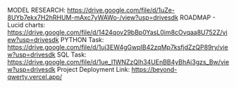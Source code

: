 MODEL RESEARCH: https://drive.google.com/file/d/1uZe-8UYb7ekx7H2hRHUM-mAxc7yWAWo-/view?usp=drivesdk 
 ROADMAP - Lucid charts: https://drive.google.com/file/d/1424qov29bBp0YasL0im8cOvqaa8U752Z/view?usp=drivesdk 
  PYTHON Task: https://drive.google.com/file/d/1uj3EW4gGwpIB42zqMp7ksfjdZzQP89ry/view?usp=drivesdk 
   SQL Task: https://drive.google.com/file/d/1ue_I1WNZzQlh34UEnBB4yBhAj3gzs_Bw/view?usp=drivesdk Project 
    Deployment Link: https://beyond-qwerty.vercel.app/
